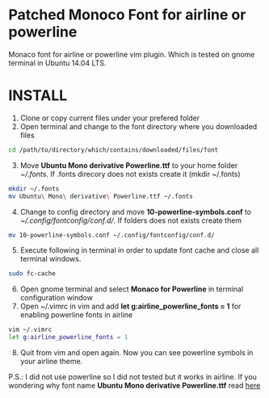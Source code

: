 Patched Monoco Font for airline or powerline 
=============================================

Monaco font for airline or powerline vim plugin. Which is tested on gnome terminal in Ubuntu 14.04 LTS.

INSTALL
=======

1. Clone or copy current files under your prefered folder
2. Open terminal and change to the font directory where you downloaded files
```bash
cd /path/to/directory/which/contains/downloaded/files/font
```
3. Move **Ubuntu Mono derivative Powerline.ttf** to your home folder _~/.fonts_. If .fonts direcory does not exists create it (mkdir  ~/.fonts)
```bash
mkdir ~/.fonts
mv Ubuntu\ Mono\ derivative\ Powerline.ttf ~/.fonts
```
4. Change to config directory and move **10-powerline-symbols.conf** to *~/.config/fontconfig/conf.d/*. If folders does not exists create them
```bash
mv 10-powerline-symbols.conf ~/.config/fontconfig/conf.d/
```
5. Execute following in terminal in order to update font cache and close all terminal windows.
```bash
sudo fc-cache
```
6. Open gnome terminal and select __Monaco for Powerline__ in terminal configuration window 
7. Open ~/.vimrc in vim and add **let g:airline_powerline_fonts = 1** for enabling powerline fonts in airline
```bash
vim ~/.vimrc
let g:airline_powerline_fonts = 1
```
8. Quit from vim and open again. Now you can see powerline symbols in your airline theme.

P.S.: I did not use powerline so I did not tested but it works in airline.
If you wondering why font name **Ubuntu Mono derivative Powerline.ttf** read [here](https://github.com/Lokaltog/powerline-fonts/pull/37)
